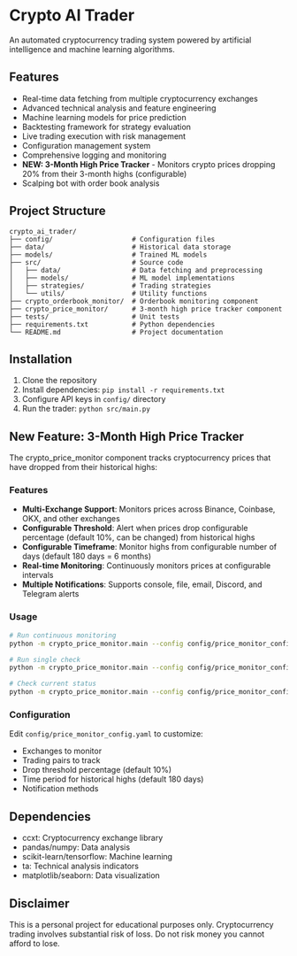 # Crypto AI Trader

An automated cryptocurrency trading system powered by artificial intelligence and machine learning algorithms.

## Features

- Real-time data fetching from multiple cryptocurrency exchanges
- Advanced technical analysis and feature engineering
- Machine learning models for price prediction
- Backtesting framework for strategy evaluation
- Live trading execution with risk management
- Configuration management system
- Comprehensive logging and monitoring
- **NEW: 3-Month High Price Tracker** - Monitors crypto prices dropping 20% from their 3-month highs (configurable)
- Scalping bot with order book analysis

## Project Structure

```
crypto_ai_trader/
├── config/                    # Configuration files
├── data/                      # Historical data storage
├── models/                    # Trained ML models
├── src/                       # Source code
│   ├── data/                  # Data fetching and preprocessing
│   ├── models/                # ML model implementations
│   ├── strategies/            # Trading strategies
│   └── utils/                 # Utility functions
├── crypto_orderbook_monitor/  # Orderbook monitoring component
├── crypto_price_monitor/      # 3-month high price tracker component
├── tests/                     # Unit tests
├── requirements.txt           # Python dependencies
└── README.md                  # Project documentation
```

## Installation

1. Clone the repository
2. Install dependencies: `pip install -r requirements.txt`
3. Configure API keys in `config/` directory
4. Run the trader: `python src/main.py`

## New Feature: 3-Month High Price Tracker

The crypto_price_monitor component tracks cryptocurrency prices that have dropped from their historical highs:

### Features
- **Multi-Exchange Support**: Monitors prices across Binance, Coinbase, OKX, and other exchanges
- **Configurable Threshold**: Alert when prices drop configurable percentage (default 10%, can be changed) from historical highs
- **Configurable Timeframe**: Monitor highs from configurable number of days (default 180 days = 6 months)
- **Real-time Monitoring**: Continuously monitors prices at configurable intervals
- **Multiple Notifications**: Supports console, file, email, Discord, and Telegram alerts

### Usage
```bash
# Run continuous monitoring
python -m crypto_price_monitor.main --config config/price_monitor_config.yaml --mode continuous

# Run single check
python -m crypto_price_monitor.main --config config/price_monitor_config.yaml --mode single

# Check current status
python -m crypto_price_monitor.main --config config/price_monitor_config.yaml --mode status
```

### Configuration
Edit `config/price_monitor_config.yaml` to customize:
- Exchanges to monitor
- Trading pairs to track
- Drop threshold percentage (default 10%)
- Time period for historical highs (default 180 days)
- Notification methods

## Dependencies

- ccxt: Cryptocurrency exchange library
- pandas/numpy: Data analysis
- scikit-learn/tensorflow: Machine learning
- ta: Technical analysis indicators
- matplotlib/seaborn: Data visualization

## Disclaimer

This is a personal project for educational purposes only. Cryptocurrency trading involves substantial risk of loss. Do not risk money you cannot afford to lose.
